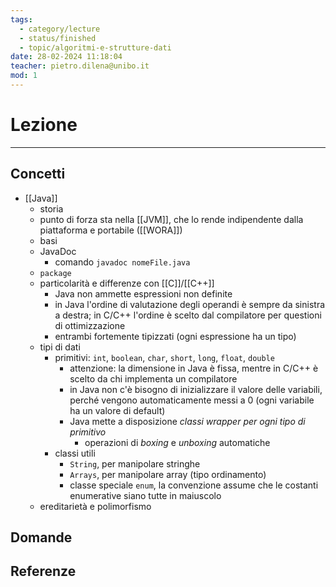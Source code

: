 ```yaml
---
tags:
  - category/lecture
  - status/finished
  - topic/algoritmi-e-strutture-dati
date: 28-02-2024 11:18:04
teacher: pietro.dilena@unibo.it
mod: 1
---
```

# Lezione
---
## Concetti
- [[Java]]
	- storia
	- punto di forza sta nella [[JVM]], che lo rende indipendente dalla piattaforma e portabile ([[WORA]])
	- basi
	- JavaDoc
		- comando `javadoc nomeFile.java`
	- `package`
	- particolarità e differenze con [[C]]/[[C++]]
		- Java non ammette espressioni non definite
		- in Java l'ordine di valutazione degli operandi è sempre da sinistra a destra; in C/C++ l'ordine è scelto dal compilatore per questioni di ottimizzazione
		- entrambi fortemente tipizzati (ogni espressione ha un tipo)
	- tipi di dati
		- primitivi: `int`, `boolean`, `char`, `short`, `long`, `float`, `double`
			- attenzione: la dimensione in Java è fissa, mentre in C/C++ è scelto da chi implementa un compilatore
			- in Java non c'è bisogno di inizializzare il valore delle variabili, perché vengono automaticamente messi a 0 (ogni variabile ha un valore di default)
			- Java mette a disposizione _classi wrapper per ogni tipo di primitivo_
				- operazioni di _boxing_ e _unboxing_ automatiche
		- classi utili
			- `String`, per manipolare stringhe
			- `Arrays`, per manipolare array (tipo ordinamento)
			- classe speciale `enum`, la convenzione assume che le costanti enumerative siano tutte in maiuscolo
	- ereditarietà e polimorfismo

## Domande

## Referenze
